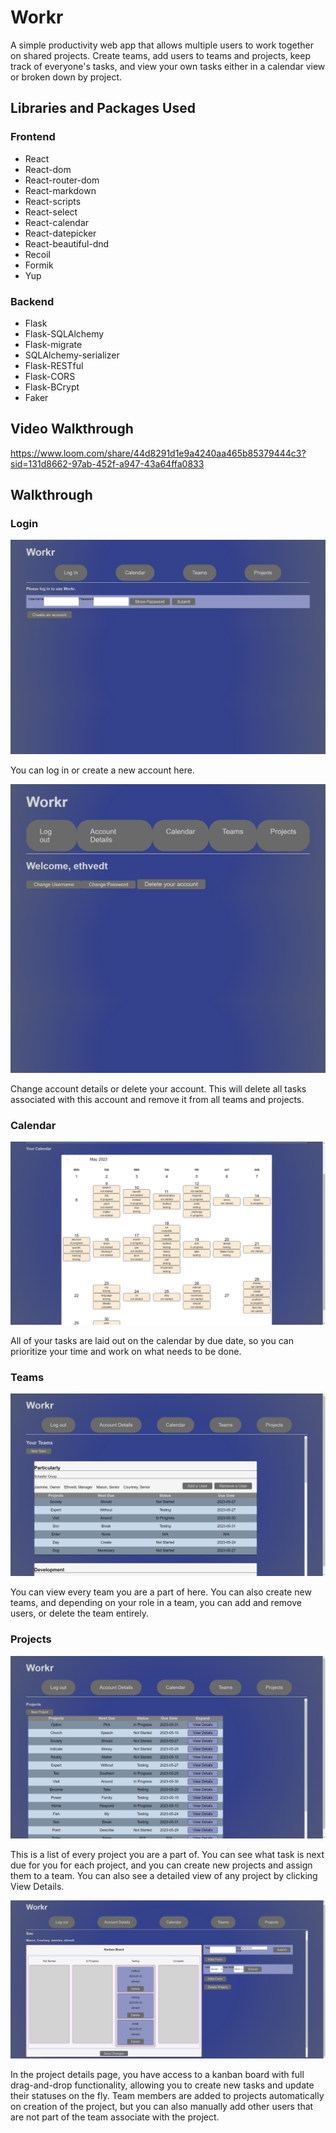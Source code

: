 # Workr

A simple productivity web app that allows multiple users to work together on shared projects. Create teams, add users to teams and projects, keep track of everyone's tasks, and view your own tasks either in a calendar view or broken down by project.

## Libraries and Packages Used

### Frontend

- React
- React-dom
- React-router-dom
- React-markdown
- React-scripts
- React-select
- React-calendar
- React-datepicker
- React-beautiful-dnd
- Recoil
- Formik
- Yup

### Backend

- Flask
- Flask-SQLAlchemy
- Flask-migrate
- SQLAlchemy-serializer
- Flask-RESTful
- Flask-CORS
- Flask-BCrypt
- Faker

## Video Walkthrough

https://www.loom.com/share/44d8291d1e9a4240aa465b85379444c3?sid=131d8662-97ab-452f-a947-43a64ffa0833

## Walkthrough

### Login

![Login Page](./screenshots/workr-login.png)

You can log in or create a new account here.

![Logged in](./screenshots/workr-logged-in.png)

Change account details or delete your account. This will delete all tasks associated with this account and remove it from all teams and projects.

### Calendar

![Calendar](./screenshots/workr-calendar.png)

All of your tasks are laid out on the calendar by due date, so you can prioritize your time and work on what needs to be done.

### Teams

![Teams](./screenshots/workr-teams.png)

You can view every team you are a part of here. You can also create new teams, and depending on your role in a team, you can add and remove users, or delete the team entirely.

### Projects

![Projects](./screenshots/workr-projects.png)

This is a list of every project you are a part of. You can see what task is next due for you for each project, and you can create new projects and assign them to a team. You can also see a detailed view of any project by clicking View Details.

![Project Details](./screenshots/workr-kanban.png)

In the project details page, you have access to a kanban board with full drag-and-drop functionality, allowing you to create new tasks and update their statuses on the fly. Team members are added to projects automatically on creation of the project, but you can also manually add other users that are not part of the team associate with the project. 